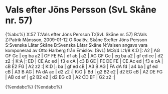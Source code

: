 # Vals efter Jöns Persson (SvL Skåne nr. 57)

{%abc%}
X:57
T:Vals efter Jöns Persson
T:(SvL Skåne nr. 57)
R:Vals
Z:Patrik Månsson, 2009-01-12
O:Roalöv, Skåne
S:efter Jöns Persson
S:Svenska Låtar Skåne
B:Svenska Låtar Skåne
N:Valsen angavs vara komponerad av Otto Harberg från Emislöv. (SvL)
M:3/4
L:1/8
K:D
|: A2 | AG GF Gc | eg ba a2 | GF FE FA | df ab | a2 |
AG GF Gc | eg ba a2 | gf ed ce | d2 z2 :|
K:A
|: ED | CE Ac ed | f3 e cA | c3 B GE | FE DE FE |
CE Ac ed | f3 e cA | cB E2 FG | A2 z2 :|
K:D
|: ba | gf ed cB | A3 B AG | FA dA fd | a4 ba |
gf ed cB | A3 B AG | FA dA ac | d2 z2 :|
K:G
|: Bd | g2 B2 e2 | d2 EG cB | A2 DE FG |
AB cd ef | g2 B2 e2 | d2 EG cB | A2 CD EF | G2 z2 :|



{%endabc%}
{%endabc%}


